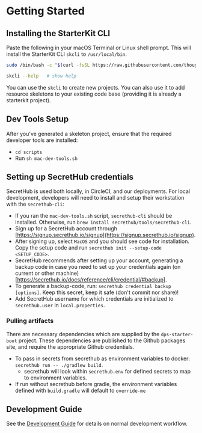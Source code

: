 # Getting Started

## Installing the StarterKit CLI

Paste the following in your macOS Terminal or Linux shell prompt.
This will install the StarterKit CLI `skcli` to `/usr/local/bin`.

```bash
sudo /bin/bash -c "$(curl -fsSL https://raw.githubusercontent.com/thoughtworks-dps/dps-starterkit-java/main/scripts/install-starterkit-cli.sh)"
```

```bash
skcli --help   # show help
```

You can use the `skcli` to create new projects.
You can also use it to add resource skeletons to your existing code base (providing it is already a starterkit project).

## Dev Tools Setup

After you've generated a skeleton project, ensure that the required developer tools are installed:

- `cd scripts`
- Run `sh mac-dev-tools.sh`

## Setting up SecretHub credentials

SecretHub is used both locally, in CircleCI, and our deployments.
For local development, developers will need to install and setup their workstation with the `secrethub-cli`:

- If you ran the `mac-dev-tools.sh` script, `secrethub-cli` should be installed.
  Otherwise, run `brew install secrethub/tools/secrethub-cli`.
- Sign up for a SecretHub account through [https://signup.secrethub.io/signup](https://signup.secrethub.io/signup).
- After signing up, select `MacOS` and you should see code for installation.
  Copy the setup code and run `secrethub init --setup-code <SETUP_CODE>`.
- SecretHub recommends after setting up your account, generating a backup code in case you need to set up your credentials again (on current or other machine) [https://secrethub.io/docs/reference/cli/credential/#backup].
- To generate a backup-code, run: `secrethub credential backup [options]`.
  Keep this secret, keep it safe (don't commit nor share)!
- Add SecretHub username for which credentials are initialized to `secrethub.user` in `local.properties`.

### Pulling artifacts

There are necessary dependencies which are supplied by the `dps-starter-boot` project.
These dependencies are published to the Github packages site, and require the appropriate Github credentials.

- To pass in secrets from secrethub as environment variables to docker: `secrethub run -- ./gradlew build`.
    - secrethub will look within `secrethub.env` for defined secrets to map to environment variables.
- If run without secrethub before gradle, the environment variables defined with `build.gradle` will default to `override-me`

## Development Guide

See the [Development Guide](development-guide.md) for details on normal development workflow.
